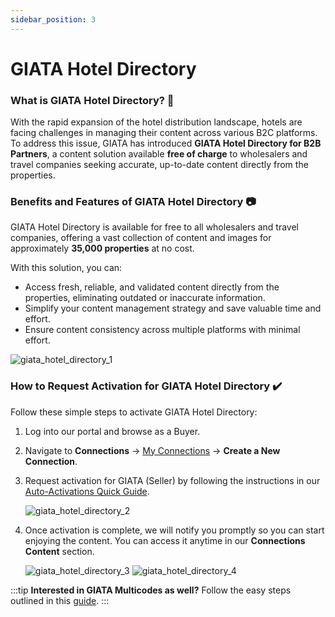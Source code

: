 ```yaml
---
sidebar_position: 3
---
```


# GIATA Hotel Directory

### What is GIATA Hotel Directory? 🚀

With the rapid expansion of the hotel distribution landscape, hotels are facing challenges in managing their content across various B2C platforms. To address this issue, GIATA has introduced **GIATA Hotel Directory for B2B Partners**, a content solution available **free of charge** to wholesalers and travel companies seeking accurate, up-to-date content directly from the properties.

### Benefits and Features of GIATA Hotel Directory 📷

GIATA Hotel Directory is available for free to all wholesalers and travel companies, offering a vast collection of content and images for approximately **35,000 properties** at no cost.

With this solution, you can:

- Access fresh, reliable, and validated content directly from the properties, eliminating outdated or inaccurate information.
- Simplify your content management strategy and save valuable time and effort.
- Ensure content consistency across multiple platforms with minimal effort.

![giata_hotel_directory_1](https://storage.travelgate.com/kbase/giata_hotel_directory_1.jpg)

### How to Request Activation for GIATA Hotel Directory ✔️

Follow these simple steps to activate GIATA Hotel Directory:

1. Log into our portal and browse as a Buyer.
2. Navigate to **Connections** → [My Connections](/kb/app-features/connections/my-connections/managing-connections/connections-details) → **Create a New Connection**.
3. Request activation for GIATA (Seller) by following the instructions in our [Auto-Activations Quick Guide](/kb/app-features/connections/my-connections/guick-guide-to-auto-activations).

   ![giata_hotel_directory_2](https://storage.travelgate.com/kbase/giata_hotel_directory_2.jpg)

4. Once activation is complete, we will notify you promptly so you can start enjoying the content. You can access it anytime in our **Connections Content** section.

   ![giata_hotel_directory_3](https://storage.travelgate.com/kbase/giata_hotel_directory_3.jpg)
   ![giata_hotel_directory_4](https://storage.travelgate.com/kbase/giata_hotel_directory_4.jpg)

:::tip
**Interested in GIATA Multicodes as well?**
Follow the easy steps outlined in this [guide](/kb/connectivity-products/for-buyers/mapping-solutions/giata/giata-multicodes).
:::
